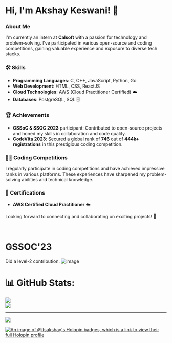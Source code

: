 

<!--
**its-akshay/its-akshay** is a ✨ _special_ ✨ repository because its `README.md` (this file) appears on your GitHub profile.

Here are some ideas to get you started:

- 🔭 I’m currently working on ...
- 🌱 I’m currently learning ...
- 👯 I’m looking to collaborate on ...
- 🤔 I’m looking for help with ...
- 💬 Ask me about ...
- 📫 How to reach me: ...
- 😄 Pronouns: ...
- ⚡ Fun fact: ...
-->



# Hi, I'm Akshay Keswani! 👋

### About Me
I'm currently an intern at **Calsoft** with a passion for technology and problem-solving. I’ve participated in various open-source and coding competitions, gaining valuable experience and exposure to diverse tech stacks.

### 🛠️ Skills
- **Programming Languages**: C, C++, JavaScript, Python, Go
- **Web Development**: HTML, CSS, ReactJS
- **Cloud Technologies**: AWS (Cloud Practitioner Certified) ☁️
- **Databases**: PostgreSQL, SQL 🗄️

### 🏆 Achievements
- **GSSoC & SSOC 2023** participant: Contributed to open-source projects and honed my skills in collaboration and code quality.
- **CodeVita 2023**: Secured a global rank of **746** out of **444k+ registrations** in this prestigious coding competition.

### 👨‍💻 Coding Competitions
I regularly participate in coding competitions and have achieved impressive ranks in various platforms. These experiences have sharpened my problem-solving abilities and technical knowledge.

### 📜 Certifications
- **AWS Certified Cloud Practitioner** ☁️

Looking forward to connecting and collaborating on exciting projects! 🤝

<br/>

# GSSOC'23
Did a level-2 contribution.
![image](https://github.com/its-akshay/its-akshay/assets/71098450/5d67d30a-f8cf-4a25-a732-77c9626b5fef)


# 📊 GitHub Stats:

![](https://github-readme-streak-stats.herokuapp.com/?user=its-akshay&theme=flag-india&hide_border=false)<br/>
![](https://github-readme-stats.vercel.app/api/top-langs/?username=its-akshay&theme=flag-india&hide_border=false&include_all_commits=true&count_private=true&layout=compact)



---
[![](https://visitcount.itsvg.in/api?id=its-akshay&icon=1&color=1)](https://visitcount.itsvg.in)

<!-- Proudly created with GPRM ( https://gprm.itsvg.in ) -->



[![An image of @itsakshay's Holopin badges, which is a link to view their full Holopin profile](https://holopin.me/itsakshay)](https://holopin.io/@itsakshay)

